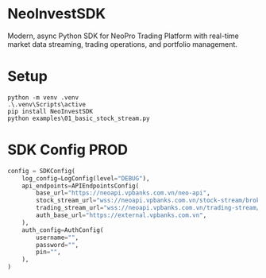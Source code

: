 # NeoInvestSDK

Modern, async Python SDK for NeoPro Trading Platform with real-time market data streaming, trading operations, and portfolio management.

# Setup

```
python -m venv .venv
.\.venv\Scripts\active
pip install NeoInvestSDK
python examples\01_basic_stock_stream.py
```


# SDK Config PROD

```python
config = SDKConfig(
    log_config=LogConfig(level="DEBUG"),
    api_endpoints=APIEndpointsConfig(
        base_url="https://neoapi.vpbanks.com.vn/neo-api",
        stock_stream_url="wss://neoapi.vpbanks.com.vn/stock-stream/broker",
        trading_stream_url="wss://neoapi.vpbanks.com.vn/trading-stream/broker",
        auth_base_url="https://external.vpbanks.com.vn",
    ),
    auth_config=AuthConfig(
        username="",
        password="",
        pin="",
    ),
)
```